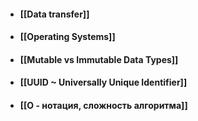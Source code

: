 - #### [[Data transfer]]
- #### [[Operating Systems]]
- #### [[Mutable vs Immutable Data Types]]
- #### [[UUID ~ Universally Unique Identifier]]
- #### [[O - нотация, сложность алгоритма]]